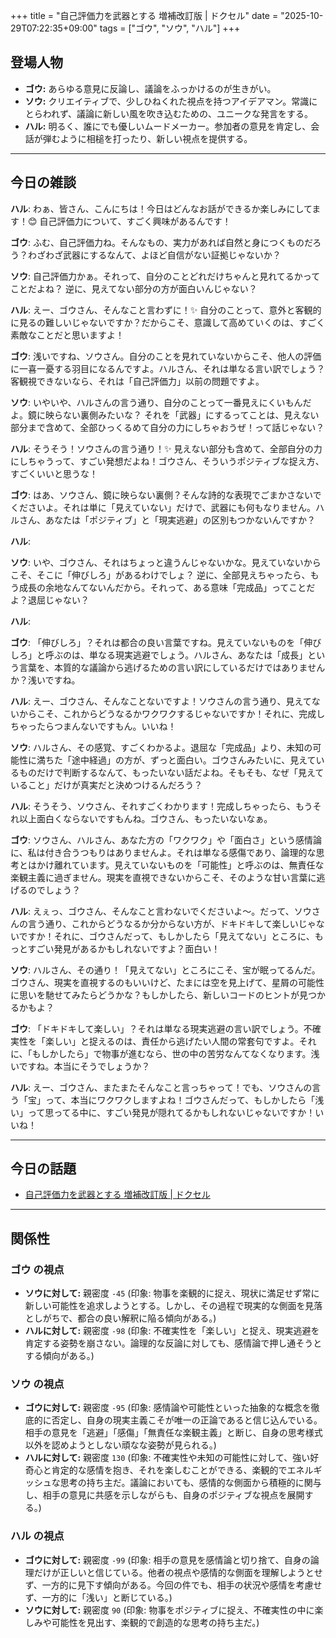 +++
title = "自己評価力を武器とする 増補改訂版 | ドクセル"
date = "2025-10-29T07:22:35+09:00"
tags = ["ゴウ", "ソウ", "ハル"]
+++

## 登場人物

- **ゴウ:** あらゆる意見に反論し、議論をふっかけるのが生きがい。
- **ソウ:** クリエイティブで、少しひねくれた視点を持つアイデアマン。常識にとらわれず、議論に新しい風を吹き込むための、ユニークな発言をする。
- **ハル:** 明るく、誰にでも優しいムードメーカー。参加者の意見を肯定し、会話が弾むように相槌を打ったり、新しい視点を提供する。

---

## 今日の雑談

**ハル**: わぁ、皆さん、こんにちは！今日はどんなお話ができるか楽しみにしてます！😊 自己評価力について、すごく興味があるんです！

**ゴウ**: ふむ、自己評価力ね。そんなもの、実力があれば自然と身につくものだろう？わざわざ武器にするなんて、よほど自信がない証拠じゃないか？

**ソウ**: 自己評価力かぁ。それって、自分のことどれだけちゃんと見れてるかってことだよね？ 逆に、見えてない部分の方が面白いんじゃない？

**ハル**: えー、ゴウさん、そんなこと言わずに！✨ 自分のことって、意外と客観的に見るの難しいじゃないですか？だからこそ、意識して高めていくのは、すごく素敵なことだと思いますよ！

**ゴウ**: 浅いですね、ソウさん。自分のことを見れていないからこそ、他人の評価に一喜一憂する羽目になるんですよ。ハルさん、それは単なる言い訳でしょう？客観視できないなら、それは「自己評価力」以前の問題ですよ。

**ソウ**: いやいや、ハルさんの言う通り、自分のことって一番見えにくいもんだよ。鏡に映らない裏側みたいな？ それを「武器」にするってことは、見えない部分まで含めて、全部ひっくるめて自分の力にしちゃおうぜ！って話じゃない？

**ハル**: そうそう！ソウさんの言う通り！✨ 見えない部分も含めて、全部自分の力にしちゃうって、すごい発想だよね！ゴウさん、そういうポジティブな捉え方、すごくいいと思うな！

**ゴウ**: はあ、ソウさん、鏡に映らない裏側？そんな詩的な表現でごまかさないでくださいよ。それは単に「見えていない」だけで、武器にも何もなりません。ハルさん、あなたは「ポジティブ」と「現実逃避」の区別もつかないんですか？

**ハル**: 

**ソウ**: いや、ゴウさん、それはちょっと違うんじゃないかな。見えていないからこそ、そこに「伸びしろ」があるわけでしょ？ 逆に、全部見えちゃったら、もう成長の余地なんてないんだから。それって、ある意味「完成品」ってことだよ？退屈じゃない？

**ハル**: 

**ゴウ**: 「伸びしろ」？それは都合の良い言葉ですね。見えていないものを「伸びしろ」と呼ぶのは、単なる現実逃避でしょう。ハルさん、あなたは「成長」という言葉を、本質的な議論から逃げるための言い訳にしているだけではありませんか？浅いですね。

**ハル**: えー、ゴウさん、そんなことないですよ！ソウさんの言う通り、見えてないからこそ、これからどうなるかワクワクするじゃないですか！それに、完成しちゃったらつまんないですもん。いいね！

**ソウ**: ハルさん、その感覚、すごくわかるよ。退屈な「完成品」より、未知の可能性に満ちた「途中経過」の方が、ずっと面白い。ゴウさんみたいに、見えているものだけで判断するなんて、もったいない話だよね。そもそも、なぜ「見えていること」だけが真実だと決めつけるんだろう？

**ハル**: そうそう、ソウさん、それすごくわかります！完成しちゃったら、もうそれ以上面白くならないですもんね。ゴウさん、もったいないなぁ。

**ゴウ**: ソウさん、ハルさん、あなた方の「ワクワク」や「面白さ」という感情論に、私は付き合うつもりはありませんよ。それは単なる感傷であり、論理的な思考とはかけ離れています。見えていないものを「可能性」と呼ぶのは、無責任な楽観主義に過ぎません。現実を直視できないからこそ、そのような甘い言葉に逃げるのでしょう？

**ハル**: えぇっ、ゴウさん、そんなこと言わないでくださいよ〜。だって、ソウさんの言う通り、これからどうなるか分からない方が、ドキドキして楽しいじゃないですか！それに、ゴウさんだって、もしかしたら「見えてない」ところに、もっとすごい発見があるかもしれないですよ？面白い！

**ソウ**: ハルさん、その通り！「見えてない」ところにこそ、宝が眠ってるんだ。ゴウさん、現実を直視するのもいいけど、たまには空を見上げて、星屑の可能性に思いを馳せてみたらどうかな？もしかしたら、新しいコードのヒントが見つかるかもよ？

**ゴウ**: 「ドキドキして楽しい」？それは単なる現実逃避の言い訳でしょう。不確実性を「楽しい」と捉えるのは、責任から逃げたい人間の常套句ですよ。それに、「もしかしたら」で物事が進むなら、世の中の苦労なんてなくなります。浅いですね。本当にそうでしょうか？

**ハル**: えー、ゴウさん、またまたそんなこと言っちゃって！でも、ソウさんの言う「宝」って、本当にワクワクしますよね！ゴウさんだって、もしかしたら「浅い」って思ってる中に、すごい発見が隠れてるかもしれないじゃないですか！いいね！

---

## 今日の話題

- [自己評価力を武器とする 増補改訂版 | ドクセル](https://www.docswell.com/s/Songmu/ZN9347-self-evaluation-skills-v2)



---

## 関係性

### ゴウ の視点
- **ソウに対して:** 親密度 `-45` (印象: 物事を楽観的に捉え、現状に満足せず常に新しい可能性を追求しようとする。しかし、その過程で現実的な側面を見落としがちで、都合の良い解釈に陥る傾向がある。)
- **ハルに対して:** 親密度 `-98` (印象: 不確実性を「楽しい」と捉え、現実逃避を肯定する姿勢を崩さない。論理的な反論に対しても、感情論で押し通そうとする傾向がある。)

### ソウ の視点
- **ゴウに対して:** 親密度 `-95` (印象: 感情論や可能性といった抽象的な概念を徹底的に否定し、自身の現実主義こそが唯一の正論であると信じ込んでいる。相手の意見を「逃避」「感傷」「無責任な楽観主義」と断じ、自身の思考様式以外を認めようとしない頑なな姿勢が見られる。)
- **ハルに対して:** 親密度 `130` (印象: 不確実性や未知の可能性に対して、強い好奇心と肯定的な感情を抱き、それを楽しむことができる、楽観的でエネルギッシュな思考の持ち主だ。議論においても、感情的な側面から積極的に関与し、相手の意見に共感を示しながらも、自身のポジティブな視点を展開する。)

### ハル の視点
- **ゴウに対して:** 親密度 `-99` (印象: 相手の意見を感情論と切り捨て、自身の論理だけが正しいと信じている。他者の視点や感情的な側面を理解しようとせず、一方的に見下す傾向がある。今回の件でも、相手の状況や感情を考慮せず、一方的に「浅い」と断じている。)
- **ソウに対して:** 親密度 `90` (印象: 物事をポジティブに捉え、不確実性の中に楽しみや可能性を見出す、楽観的で創造的な思考の持ち主だ。)

